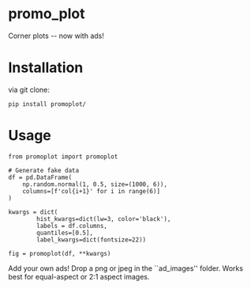 # promo_plot
 Corner plots -- now with ads!

# Installation

via git clone:
```
pip install promoplot/
```

# Usage

```
from promoplot import promoplot

# Generate fake data
df = pd.DataFrame(
    np.random.normal(1, 0.5, size=(1000, 6)),
    columns=[f'col{i+1}' for i in range(6)]
)

kwargs = dict(
        hist_kwargs=dict(lw=3, color='black'),
        labels = df.columns,
        quantiles=[0.5],
        label_kwargs=dict(fontsize=22))

fig = promoplot(df, **kwargs)
```

Add your own ads! Drop a png or jpeg in the ``ad_images'' folder. Works best for equal-aspect or 2:1 aspect images.
